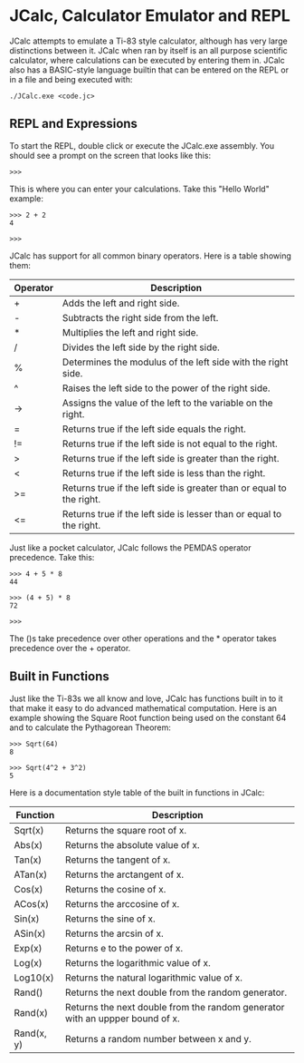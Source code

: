 # JCalc, Calculator Emulator and REPL

JCalc attempts to emulate a Ti-83 style calculator, although has very large
distinctions between it. JCalc when ran by itself is an all purpose scientific
calculator, where calculations can be executed by entering them in. JCalc also
has a BASIC-style language builtin that can be entered on the REPL or in a file
and being executed with:
```
./JCalc.exe <code.jc>
```

## REPL and Expressions

To start the REPL, double click or execute the JCalc.exe assembly. You should
see a prompt on the screen that looks like this:
```
>>>
```

This is where you can enter your calculations. Take this "Hello World" example:
```
>>> 2 + 2
4

>>>
```

JCalc has support for all common binary operators. Here is a table showing them:

Operator		|  Description
----------------------  |  -----------
+			|  Adds the left and right side.
-			|  Subtracts the right side from the left.
*			|  Multiplies the left and right side.
/			|  Divides the left side by the right side.
%			|  Determines the modulus of the left side with the right side.
^			|  Raises the left side to the power of the right side.
->			|  Assigns the value of the left to the variable on the right.
=			|  Returns true if the left side equals the right.
!=			|  Returns true if the left side is not equal to the right.
>			|  Returns true if the left side is greater than the right.
<			|  Returns true if the left side is less than the right.
>=			|  Returns true if the left side is greater than or equal to the right.
<=			|  Returns true if the left side is lesser than or equal to the right.

Just like a pocket calculator, JCalc follows the PEMDAS operator precedence. Take this:
```
>>> 4 + 5 * 8
44

>>> (4 + 5) * 8
72

>>>
```

The ()s take precedence over other operations and the * operator takes precedence over the + operator.

## Built in Functions

Just like the Ti-83s we all know and love, JCalc has functions built in to it that make
it easy to do advanced mathematical computation. Here is an example showing the Square
Root function being used on the constant 64 and to calculate the Pythagorean Theorem:
```
>>> Sqrt(64)
8

>>> Sqrt(4^2 + 3^2)
5
```

Here is a documentation style table of the built in functions in JCalc:

Function			|  Description
------------------------------  |  -----------
Sqrt(x)				|  Returns the square root of x.
Abs(x)				|  Returns the absolute value of x.
Tan(x)				|  Returns the tangent of x.
ATan(x)				|  Returns the arctangent of x.
Cos(x)				|  Returns the cosine of x.
ACos(x)				|  Returns the arccosine of x.
Sin(x)				|  Returns the sine of x.
ASin(x)				|  Returns the arcsin of x.
Exp(x)				|  Returns e to the power of x.
Log(x)				|  Returns the logarithmic value of x.
Log10(x)			|  Returns the natural logarithmic value of x.
Rand()				|  Returns the next double from the random generator.
Rand(x)				|  Returns the next double from the random generator with an uppper bound of x.
Rand(x, y)			|  Returns a random number between x and y.

